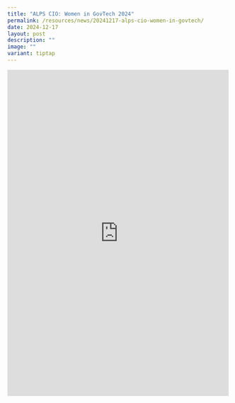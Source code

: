 ```yaml
---
title: "ALPS CIO: Women in GovTech 2024"
permalink: /resources/news/20241217-alps-cio-women-in-govtech/
date: 2024-12-17
layout: post
description: ""
image: ""
variant: tiptap
---
```

<div class="iframe-wrapper">
<iframe style="border:none;overflow:hidden" height="737" width="500" allowfullscreen="true" frameborder="0" src="https://www.facebook.com/plugins/post.php?href=https%3A%2F%2Fwww.facebook.com%2Falpshealthcaresupplychain%2Fposts%2Fpfbid027LyFR6wDLnV4CJEAR3rGd69rboNbju1xHfmrZcW3DGxoXd7cxk9vrBuatHDwQknZl&amp;show_text=true&amp;width=500"></iframe>
</div>
<p></p>